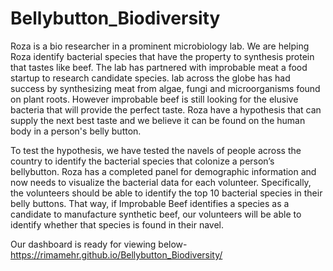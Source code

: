 # Bellybutton_Biodiversity

Roza is a bio researcher in a prominent microbiology lab. We are helping Roza identify bacterial species that have the property to synthesis protein that tastes like beef. The lab has partnered with improbable meat a food startup to research candidate species. lab across the globe has had success by synthesizing meat from algae, fungi and microorganisms found on plant roots. However improbable beef is still looking for the elusive bacteria that will provide the perfect taste. Roza have a hypothesis that can supply the next best taste and we believe it can be found on the human body in a person's belly button. 

To test the hypothesis, we have tested the navels of people across the country to identify the bacterial species that colonize a person’s bellybutton. Roza has a completed panel for demographic information and now needs to visualize the bacterial data for each volunteer. Specifically, the volunteers should be able to identify the top 10 bacterial species in their belly buttons. That way, if Improbable Beef identifies a species as a candidate to manufacture synthetic beef, our volunteers will be able to identify whether that species is found in their navel.

Our dashboard is ready for viewing below-
https://rimamehr.github.io/Bellybutton_Biodiversity/
